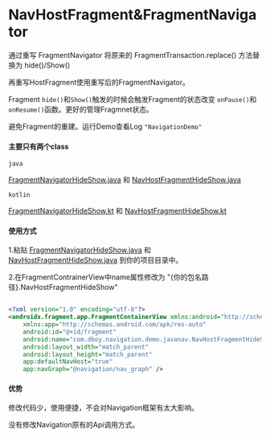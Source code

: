 # NavHostFragment&FragmentNavigator

 通过重写  FragmentNavigator 将原来的 FragmentTransaction.replace() 方法替换为 hide()/Show()

 再重写HostFragment使用重写后的FragmentNavigator。

Fragment `hide()`和`Show()`触发的时候会触发Fragment的状态改变 `onPause()`和`onResume()`函数。更好的管理Fragmnet状态。

避免Fragment的重建。运行Demo查看Log `"NavigationDemo"`

####  主要只有两个class

`java`

[FragmentNavigatorHideShow.java](https://github.com/Dboy233/HSNavHostFragment/blob/master/app/src/main/java/com/dboy/navigation/demo/javanav/FragmentNavigatorHideShow.java) 和 [NavHostFragmentHideShow.java](https://github.com/Dboy233/HSNavHostFragment/blob/master/app/src/main/java/com/dboy/navigation/demo/javanav/NavHostFragmentHideShow.java)

`kotlin`

[FragmentNavigatorHideShow.kt](https://github.com/Dboy233/HSNavHostFragment/blob/master/app/src/main/java/com/dboy/navigation/demo/kotlinnav/FragmentNavigatorHideShow.kt) 和 [NavHostFragmentHideShow.kt](https://github.com/Dboy233/HSNavHostFragment/blob/master/app/src/main/java/com/dboy/navigation/demo/kotlinnav/NavHostFragmentHideShow.kt)

#### 使用方式

1.粘贴 [FragmentNavigatorHideShow.java](https://github.com/Dboy233/HSNavHostFragment/blob/master/app/src/main/java/com/dboy/navigation/demo/javanav/FragmentNavigatorHideShow.java) 和 [NavHostFragmentHideShow.java](https://github.com/Dboy233/HSNavHostFragment/blob/master/app/src/main/java/com/dboy/navigation/demo/javanav/NavHostFragmentHideShow.java) 到你的项目目录中。

2.在FragmentContrainerView中name属性修改为 "{你的包名路径}.NavHostFragmentHideShow"


``` xml

<?xml version="1.0" encoding="utf-8"?>
<androidx.fragment.app.FragmentContainerView xmlns:android="http://schemas.android.com/apk/res/android"
    xmlns:app="http://schemas.android.com/apk/res-auto"
    android:id="@+id/fragment"
    android:name="com.dboy.navigation.demo.javanav.NavHostFragmentHideShow"
    android:layout_width="match_parent"
    android:layout_height="match_parent"
    app:defaultNavHost="true"
    app:navGraph="@navigation/nav_graph" />

```

#### 优势

修改代码少，使用便捷，不会对Navigation框架有太大影响。

没有修改Navigation原有的Api调用方式。


